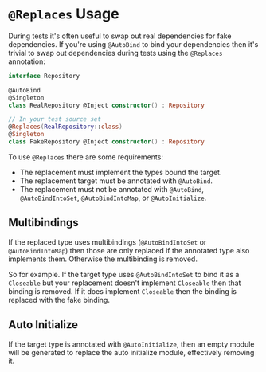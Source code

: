 # `@Replaces` Usage 
During tests it's often useful to swap out real dependencies for fake dependencies. If you're using `@AutoBind` to
bind your dependencies then it's trivial to swap out dependencies during tests using the `@Replaces` annotation:
```kotlin
interface Repository

@AutoBind
@Singleton
class RealRepository @Inject constructor() : Repository

// In your test source set
@Replaces(RealRepository::class)
@Singleton
class FakeRepository @Inject constructor() : Repository
```

To use `@Replaces` there are some requirements:
- The replacement must implement the types bound the target. 
- The replacement target must be annotated with `@AutoBind`.
- The replacement must not be annotated with `@AutoBind`, `@AutoBindIntoSet`, `@AutoBindIntoMap`, or `@AutoInitialize`.

## Multibindings
If the replaced type uses multibindings (`@AutoBindIntoSet` or `@AutoBindIntoMap`) then those are only replaced if
the annotated type also implements them. Otherwise the multibinding is removed.

So for example. If the target type uses `@AutoBindIntoSet` to bind it as a `Closeable` but your replacement doesn't 
implement `Closeable` then that binding is removed. If it does implement `Closeable` then the binding is replaced with
the fake binding.

## Auto Initialize
If the target type is annotated with `@AutoInitialize`, then an empty module will be generated to replace the auto
initialize module, effectively removing it.
